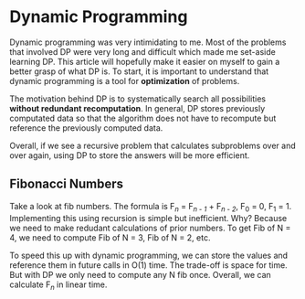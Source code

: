 # Dynamic Programming 
Dynamic programming was very intimidating to me. Most of the problems that involved DP were very long and difficult which made me set-aside learning DP. This article will hopefully make it easier on myself to gain a better grasp of what DP is. To start, it is important to understand that dynamic programming is a tool for **optimization** of problems. 

The motivation behind DP is to systematically search all possibilities **without redundant recomputation**. In general, DP stores previously computated data so that the algorithm does not have to recompute but reference the previously computed data. 

Overall, if we see a recursive problem that calculates subproblems over and over again, using DP to store the answers will be more efficient.

## Fibonacci Numbers
Take a look at fib numbers. The formula is F<sub>*n*</sub> = F<sub>*n - 1*</sub> + F<sub>*n - 2*</sub>, F<sub>0</sub> = 0, F<sub>1</sub> = 1. Implementing this using recursion is simple but inefficient. Why? Because we need to make redudant calculations of prior numbers. To get Fib of N = 4, we need to compute Fib of N = 3, Fib of N = 2, etc. 

To speed this up with dynamic programming, we can store the values and reference them in future calls in O(1) time. The trade-off is space for time. But with DP we only need to compute any N fib once. Overall, we can calculate F<sub>*n*</sub> in linear time. 
